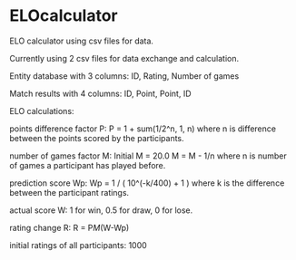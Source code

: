 # ELOcalculator
ELO calculator using csv files for data.

Currently using 2 csv files for data exchange and calculation.

Entity database with 3 columns: ID, Rating, Number of games

Match results with 4 columns: ID, Point, Point, ID

ELO calculations:

points difference factor P:
P = 1 + sum(1/2^n, 1, n) where n is difference between the points scored by the participants.

number of games factor M:
Initial M = 20.0
M = M - 1/n where n is number of games a participant has played before.

prediction score Wp:
Wp = 1 / ( 10^(-k/400) + 1 ) where k is the difference between the participant ratings.

actual score W:
1 for win, 0.5 for draw, 0 for lose.

rating change R:
R = P*M*(W-Wp)

initial ratings of all participants: 1000


